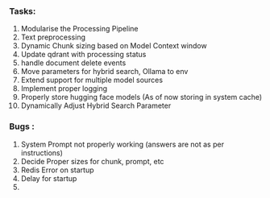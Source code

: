 ### Tasks:

1. Modularise the Processing Pipeline
2. Text preprocessing
3. Dynamic Chunk sizing based on Model Context window
4. Update qdrant with processing status 
5. handle document delete events
6. Move parameters for hybrid search, Ollama to env
7. Extend support for multiple model sources
8. Implement proper logging
9. Properly store hugging face models (As of now storing in system cache)
10. Dynamically Adjust Hybrid Search Parameter

### Bugs : 

1. System Prompt not properly working (answers are not as per instructions)
2. Decide Proper sizes for chunk, prompt, etc
3. Redis Error on startup
4. Delay for startup
5. 
